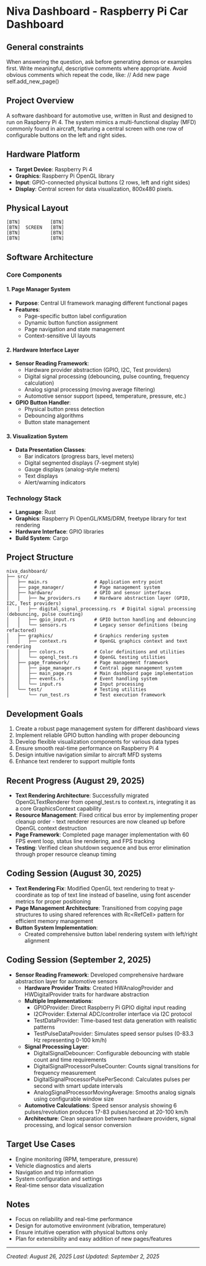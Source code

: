 # Niva Dashboard - Raspberry Pi Car Dashboard

## General constraints
When answering the question, ask before generating demos or examples first.
Write meaningful, descriptive comments where appropriate. Avoid obvious comments which repeat the code, like:
// Add new page
self.add_new_page()

## Project Overview
A software dashboard for automotive use, written in Rust and designed to run on Raspberry Pi 4. The system mimics a multi-functional display (MFD) commonly found in aircraft, featuring a central screen with one row of configurable buttons on the left and right sides.

## Hardware Platform
- **Target Device**: Raspberry Pi 4
- **Graphics**: Raspberry Pi OpenGL library
- **Input**: GPIO-connected physical buttons (2 rows, left and right sides)
- **Display**: Central screen for data visualization, 800x480 pixels.

## Physical Layout
```
[BTN]           [BTN]
[BTN]  SCREEN   [BTN]
[BTN]           [BTN]
[BTN]           [BTN]
```

## Software Architecture

### Core Components

#### 1. Page Manager System
- **Purpose**: Central UI framework managing different functional pages
- **Features**:
  - Page-specific button label configuration
  - Dynamic button function assignment
  - Page navigation and state management
  - Context-sensitive UI layouts

#### 2. Hardware Interface Layer
- **Sensor Reading Framework**:
  - Hardware provider abstraction (GPIO, I2C, Test providers)
  - Digital signal processing (debouncing, pulse counting, frequency calculation)
  - Analog signal processing (moving average filtering)
  - Automotive sensor support (speed, temperature, pressure, etc.)
- **GPIO Button Handler**:
  - Physical button press detection
  - Debouncing algorithms
  - Button state management

#### 3. Visualization System
- **Data Presentation Classes**:
  - Bar indicators (progress bars, level meters)
  - Digital segmented displays (7-segment style)
  - Gauge displays (analog-style meters)
  - Text displays
  - Alert/warning indicators

### Technology Stack
- **Language**: Rust
- **Graphics**: Raspberry Pi OpenGL/KMS/DRM, freetype library for text rendering
- **Hardware Interface**: GPIO libraries
- **Build System**: Cargo

## Project Structure
```
niva_dashboard/
├── src/
│   ├── main.rs                 # Application entry point
│   ├── page_manager/           # Page management system
│   ├── hardware/               # GPIO and sensor interfaces
│   │   ├── hw_providers.rs     # Hardware abstraction layer (GPIO, I2C, Test providers)
│   │   ├── digital_signal_processing.rs  # Digital signal processing (debouncing, pulse counting)
│   │   ├── gpio_input.rs       # GPIO button handling and debouncing
│   │   └── sensors.rs          # Legacy sensor definitions (being refactored)
│   ├── graphics/               # Graphics rendering system
│   │   ├── context.rs          # OpenGL graphics context and text rendering
│   │   ├── colors.rs           # Color definitions and utilities
│   │   └── opengl_test.rs      # OpenGL testing utilities
│   ├── page_framework/         # Page management framework
│   │   ├── page_manager.rs     # Central page management system
│   │   ├── main_page.rs        # Main dashboard page implementation
│   │   ├── events.rs           # Event handling system
│   │   └── input.rs            # Input processing
│   └── test/                   # Testing utilities
│       └── run_test.rs         # Test execution framework
```

## Development Goals
1. Create a robust page management system for different dashboard views
2. Implement reliable GPIO button handling with proper debouncing
3. Develop flexible visualization components for various data types
4. Ensure smooth real-time performance on Raspberry Pi 4
5. Design intuitive navigation similar to aircraft MFD systems
6. Enhance text renderer to support multiple fonts

## Recent Progress (August 29, 2025)
- **Text Rendering Architecture**: Successfully migrated OpenGLTextRenderer from opengl_test.rs to context.rs, integrating it as a core GraphicsContext capability
- **Resource Management**: Fixed critical bus error by implementing proper cleanup order - text renderer resources are now cleaned up before OpenGL context destruction
- **Page Framework**: Completed page manager implementation with 60 FPS event loop, status line rendering, and FPS tracking
- **Testing**: Verified clean shutdown sequence and bus error elimination through proper resource cleanup timing

## Coding Session (August 30, 2025)
- **Text Rendering Fix**: Modified OpenGL text rendering to treat y-coordinate as top of text line instead of baseline, using font ascender metrics for proper positioning
- **Page Management Architecture**: Transitioned from copying page structures to using shared references with Rc<RefCell<dyn Page>> pattern for efficient memory management
- **Button System Implementation**: 
  - Created comprehensive button label rendering system with left/right alignment

## Coding Session (September 2, 2025)
- **Sensor Reading Framework**: Developed comprehensive hardware abstraction layer for automotive sensors
  - **Hardware Provider Traits**: Created HWAnalogProvider and HWDigitalProvider traits for hardware abstraction
  - **Multiple Implementations**: 
    - GPIOProvider: Direct Raspberry Pi GPIO digital input reading
    - I2CProvider: External ADC/controller interface via I2C protocol
    - TestDataProvider: Time-based test data generation with realistic patterns
    - TestPulseDataProvider: Simulates speed sensor pulses (0-83.3 Hz representing 0-100 km/h)
  - **Signal Processing Layer**:
    - DigitalSignalDebouncer: Configurable debouncing with stable count and time requirements
    - DigitalSignalProcessorPulseCounter: Counts signal transitions for frequency measurement
    - DigitalSignalProcessorPulsePerSecond: Calculates pulses per second with smart update intervals
    - AnalogSignalProcessorMovingAverage: Smooths analog signals using configurable window size
  - **Automotive Calculations**: Speed sensor analysis showing 6 pulses/revolution produces 17-83 pulses/second at 20-100 km/h
  - **Architecture**: Clean separation between hardware providers, signal processing, and logical sensor conversion

## Target Use Cases
- Engine monitoring (RPM, temperature, pressure)
- Vehicle diagnostics and alerts
- Navigation and trip information
- System configuration and settings
- Real-time sensor data visualization

## Notes
- Focus on reliability and real-time performance
- Design for automotive environment (vibration, temperature)
- Ensure intuitive operation with physical buttons only
- Plan for extensibility and easy addition of new pages/features

---
*Created: August 26, 2025*
*Last Updated: September 2, 2025*
